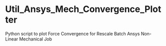 # Util_Ansys_Mech_Convergence_Plotter
Python script to plot Force Convergence for Rescale Batch Ansys Non-Linear Mechanical Job

